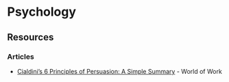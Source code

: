 # Psychology

## Resources

### Articles

* [Cialdini’s 6 Principles of Persuasion: A Simple Summary](https://worldofwork.io/2019/07/cialdinis-6-principles-of-persuasion/) - World of Work

